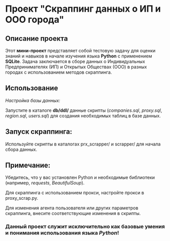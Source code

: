 # Проект "Скраппинг данных о ИП и ООО города"

## Описание проекта
Этот **мини-проект** представляет собой тестовую задачу для оценки знаний и навыков в начале изучения языка **Python** с применением **SQLite**. Задача заключается в сборе данных о Индивидуальных Предпринимателях (ИП) и Открытых Обществах (ООО) в разных городах с использованием методов скраппинга.


## Использование
*Настройка базы данных:*

Запустите в каталоге **db/ddl/**  данные скрипты (*companies.sql*, *proxy.sql*, *region.sql*, *users.sql*) для создания необходимых таблиц в базе данных.

## Запуск скраппинга:

Используйте скрипты в каталогах prx_scrapper/ и scrapper/ для начала сбора данных.

## Примечание:

Убедитесь, что у вас установлен Python и необходимые библиотеки (например, *requests*, *BeautifulSoup*).

Для скраппинга с использованием прокси, настройте прокси в proxy_scrap.py.

Для изменения агента пользователя или других параметров скраппинга, внесите соответствующие изменения в скрипты.

### **Данный проект служит исключительно как базовые умения и понимания использования языка *Python*!**
